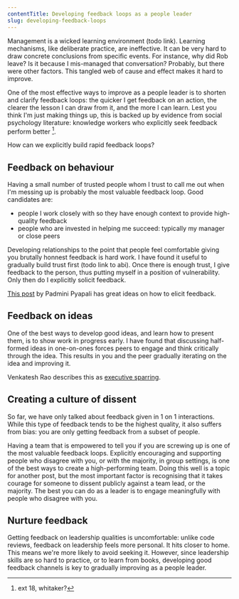 ```yaml
---
contentTitle: Developing feedback loops as a people leader
slug: developing-feedback-loops
---
```


Management is a wicked learning environment (todo link). Learning mechanisms, like deliberate practice, are ineffective. It can be very hard to draw concrete conclusions from specific events. For instance, why did Rob leave? Is it because I mis-managed that conversation? Probably, but there were other factors. This tangled web of cause and effect makes it hard to improve.

One of the most effective ways to improve as a people leader is to shorten and clarify feedback loops: the quicker I get feedback on an action, the clearer the lesson I can draw from it, and the more I can learn. Lest you think I'm just making things up, this is backed up by evidence from social psychology literature: knowledge workers who explicitly seek feedback perform better [^1].

How can we explicitly build rapid feedback loops?

## Feedback on behaviour

Having a small number of trusted people whom I trust to call me out when I'm messing up is probably the most valuable feedback loop. Good candidates are:
- people I work closely with so they have enough context to provide high-quality feedback
- people who are invested in helping me succeed: typically my manager or close peers

Developing relationships to the point that people feel comfortable giving you brutally honnest feedback is hard work. I have found it useful to gradually build trust first (todo link to abi). Once there is enough trust, I give feedback to the person, thus putting myself in a position of vulnerability. Only then do I explicitly solicit feedback.

[This post](https://smallbigideas.substack.com/p/own-your-feedback-part-1) by Padmini Pyapali has great ideas on how to elicit feedback.

## Feedback on ideas

One of the best ways to develop good ideas, and learn how to present them, is to show work in progress early. I have found that discussing half-formed ideas in one-on-ones forces peers to engage and think critically through the idea. This results in you and the peer gradually iterating on the idea and improving it.

Venkatesh Rao describes this as [executive sparring](https://artofgig.substack.com/p/introduction-to-executive-sparring).

## Creating a culture of dissent

So far, we have only talked about feedback given in 1 on 1 interactions. While this type of feedback tends to be the highest quality, it also suffers from bias: you are only getting feedback from a subset of people.

Having a team that is empowered to tell you if you are screwing up is one of the most valuable feedback loops. Explicitly encouraging and supporting people who disagree with you, or with the majority, in group settings, is one of the best ways to create a high-performing team. Doing this well is a topic for another post, but the most important factor is recognising that it takes courage for someone to dissent publicly against a team lead, or the majority. The best you can do as a leader is to engage meaningfully with people who disagree with you.

## Nurture feedback

Getting feedback on leadership qualities is uncomfortable: unlike code reviews, feedback on leadership feels more personal. It hits closer to home. This means we're more likely to avoid seeking it. However, since leadership skills are so hard to practice, or to learn from books, developing good feedback channels is key to gradually improving as a people leader.

[^1]: ext 18, whitaker?
